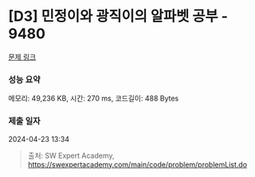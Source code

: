 # [D3] 민정이와 광직이의 알파벳 공부 - 9480 

[문제 링크](https://swexpertacademy.com/main/code/problem/problemDetail.do?contestProbId=AXAdrmW61ssDFAXq) 

### 성능 요약

메모리: 49,236 KB, 시간: 270 ms, 코드길이: 488 Bytes

### 제출 일자

2024-04-23 13:34



> 출처: SW Expert Academy, https://swexpertacademy.com/main/code/problem/problemList.do